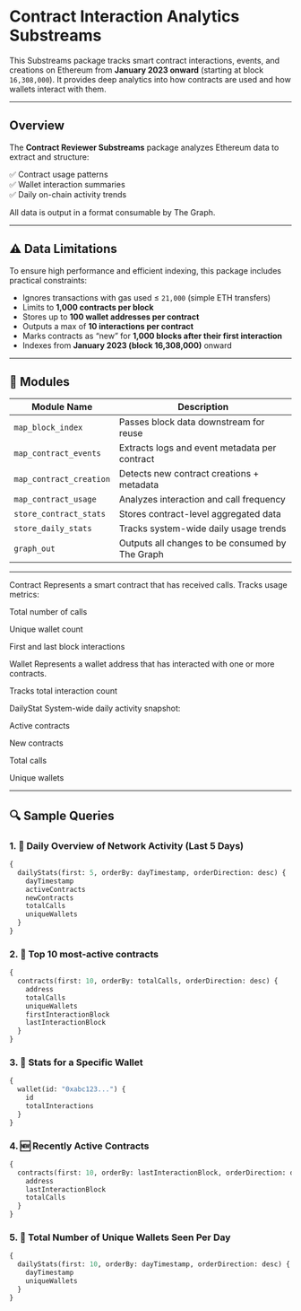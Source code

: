 # Contract Interaction Analytics Substreams

This Substreams package tracks smart contract interactions, events, and creations on Ethereum from **January 2023 onward** (starting at block `16,308,000`). It provides deep analytics into how contracts are used and how wallets interact with them.

---

## Overview

The **Contract Reviewer Substreams** package analyzes Ethereum data to extract and structure:

✅ Contract usage patterns  
✅ Wallet interaction summaries  
✅ Daily on-chain activity trends  


All data is output in a format consumable by The Graph.

---

## ⚠️ Data Limitations

To ensure high performance and efficient indexing, this package includes practical constraints:

- Ignores transactions with gas used ≤ `21,000` (simple ETH transfers)
- Limits to **1,000 contracts per block**
- Stores up to **100 wallet addresses per contract**
- Outputs a max of **10 interactions per contract**
- Marks contracts as “new” for **1,000 blocks after their first interaction**
- Indexes from **January 2023 (block 16,308,000)** onward

---

## 🧱 Modules

| Module Name           | Description |
|-----------------------|-------------|
| `map_block_index`     | Passes block data downstream for reuse |
| `map_contract_events` | Extracts logs and event metadata per contract |
| `map_contract_creation` | Detects new contract creations + metadata |
| `map_contract_usage`  | Analyzes interaction and call frequency |
| `store_contract_stats`| Stores contract-level aggregated data |
| `store_daily_stats`   | Tracks system-wide daily usage trends |
| `graph_out`           | Outputs all changes to be consumed by The Graph |

---

Contract
Represents a smart contract that has received calls. Tracks usage metrics:

Total number of calls

Unique wallet count

First and last block interactions

Wallet
Represents a wallet address that has interacted with one or more contracts.

Tracks total interaction count

DailyStat
System-wide daily activity snapshot:

Active contracts

New contracts

Total calls

Unique wallets



---

## 🔍 Sample Queries

### 1. 📅 Daily Overview of Network Activity (Last 5 Days)
```graphql
{
  dailyStats(first: 5, orderBy: dayTimestamp, orderDirection: desc) {
    dayTimestamp
    activeContracts
    newContracts
    totalCalls
    uniqueWallets
  }
}

```

### 2. 🧠 Top 10 most-active contracts
```graphql
{
  contracts(first: 10, orderBy: totalCalls, orderDirection: desc) {
    address
    totalCalls
    uniqueWallets
    firstInteractionBlock
    lastInteractionBlock
  }
}

```
### 3. 👛 Stats for a Specific Wallet
```graphql
{
  wallet(id: "0xabc123...") {
    id
    totalInteractions
  }
}
```

### 4. 🆕 Recently Active Contracts
```graphql
{
  contracts(first: 10, orderBy: lastInteractionBlock, orderDirection: desc) {
    address
    lastInteractionBlock
    totalCalls
  }
}

```

### 5. 🔁 Total Number of Unique Wallets Seen Per Day
```graphql
{
  dailyStats(first: 10, orderBy: dayTimestamp, orderDirection: desc) {
    dayTimestamp
    uniqueWallets
  }
}

```
